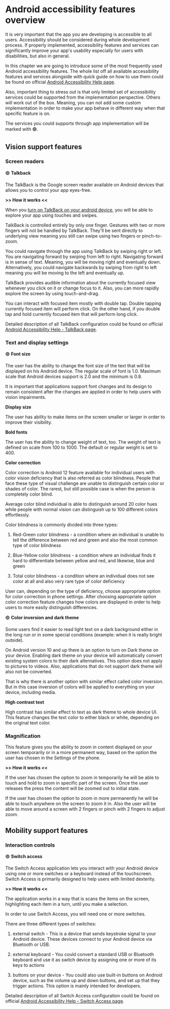 # Android accessibility features overview

It is very important that the app you are developing is accessible to all users. Accessibility should be considered during whole development process. If properly implemented, accessibility features and services can significantly improve your app's usability especially for users with disabilities, but also in general. 

In this chapter we are going to introduce some of the most frequently used Android accessibility features. The whole list off all available accessibility features and services alongside with quick guide on how to use them could be found on official [Android Accessibility Help page](https://support.google.com/accessibility/android#topic=6007234).

Also, important thing to stress out is that only limited set of accessibility services could be supported from the implementation perspective. Others will work out of the box. Meaning, you can not add some custom implementation in order to make your app behave in different way when that specific feature is on. 

The services you could supports through app implementation will be marked with :green_circle:.

## Vision support features

### Screen readers

:green_circle: **Talkback**

The TalkBack is the Google screen reader available on Android devices that allows you to control your app eyes-free.

**>> How it works <<**

When you [turn on TalkBack on your android device](https://support.google.com/accessibility/android/answer/6007100), you will be able to explore your app using touches and swipes.

TalkBack is controlled entirely by only one finger. Gestures with two or more fingers will not be handled by TalkBack. They'll be sent directly to underlying view meaning you still can swipe using two fingers or pinch-to-zoom.

You could navigate through the app using TalkBack by swiping right or left. You are navigating forward by swiping from left to right. Navigating forward is in sense of text. Meaning, you will be moving right and eventually down. Alternatively, you could navigate backwards by swiping from right to left meaning you will be moving to the left and eventually up.

TalkBack provides audible information about the currently focused view whenever you click on it or change focus to it. Also, you can more rapidly explore the screen by using touch-and-drag.

You can interact with focused item mostly with double tap. Double tapping currently focused item will perform click. On the other hand, if you double tap and hold currently focused item that will perform long click.

Detailed description of all TalkBack configuration could be found on official [Android Accessibility Help - TalkBack page](https://support.google.com/accessibility/android/answer/6006598?hl=en&ref_topic=10601571).

### Text and display settings

:green_circle: **Font size**

The user has the ability to change the font size of the text that will be displayed on his Android device. The regular scale of font is 1.0. Maximum scale that Android devices support is 2.0 and the minimum is 0.8.

It is important that applications support font changes and its design to remain consistent after the changes are applied in order to help users with vision impairments. 

**Display size**

The user has ability to make items on the screen smaller or larger in order to improve their visibility. 

**Bold fonts**

The user has the ability to change weight of text, too. The weight of text is defined on scale from 100 to 1000. The default or regular weight is set to 400. 

**Color correction**

Color correction is Android 12 feature available for individual users with color vision deficiency that is also referred as color blindness. People that face these type of visual challenge are unable to distinguish certain color or shades of color. The rarest, but still possible case is when the person is completely color blind. 

Average color blind individual is able to distinguish around 20 color hues while people with normal vision can distinguish up to 100 different colors effortlessly. 

Color blindness is commonly divided into three types: 

1. Red-Green color blindness - a condition where an individual is unable to tell the difference between red and green and also the most common type of color blindness

2. Blue-Yellow color blindness - a condition where an individual finds it hard to differentiate between yellow and red, and likewise, blue and green

3. Total color blindness - a condition where an individual does not see color at all and also very rare type of color deficiency

User can, depending on the type of deficiency, choose appropriate option for color correction in phone settings. After choosing appropriate option color correction feature changes how colors are displayed in order to help users to more easily distinguish differences. 

:green_circle: **Color inversion and dark theme**

Some users find it easier to read light text on a dark background either in the long run or in some special conditions (example: when it is really bright outside). 

On Android version 10 and up there is an option to turn on Dark theme on your device. Enabling dark theme on your device will automatically convert existing system colors to their dark alternatives. This option does not apply to pictures to videos. Also, applications that do not support dark theme will also not be converted.

That is why there is another option with similar effect called color inversion. But in this case inversion of colors will be applied to everything on your device, including media.

**High contrast text**

High contrast has similar effect to text as dark theme to whole device UI. This feature changes the text color to either black or white, depending on the original text color. 

### Magnification

This feature gives you the ability to zoom in content displayed on your screen temporarily or in a more permanent way, based on the option the user has chosen in the Settings of the phone.

**>> How it works <<**

If the user has chosen the option to zoom in temporarily he will be able to touch and hold to zoom in specific part of the screen. Once the user releases the press the content will be zoomed out to initial state.

If the user has chosen the option to zoom in more permanently he will be able to touch anywhere on the screen to zoom it in. Also the user will be able to move around a screen with 2 fingers or pinch with 2 fingers to adjust zoom.

## Mobility support features

### Interaction controls

:green_circle: **Switch access**

The Switch Access application lets you interact with your Android device using one or more switches or a keyboard instead of the touchscreen. Switch Access is primarily designed to help users with limited dexterity.

**>> How it works <<**

The application works in a way that is scans the items on the screen, highlighting each item in a turn, until you make a selection.

In order to use Switch Access, you will need one or more switches.

There are three different types of switches:

1. external switch - This is a device that sends keystroke signal to your Android device. These devices connect to your Android device via Bluetooth or USB.

2. external keyboard - You could convert a standard USB or Bluetooth keyboard and use it as switch device by assigning one or more of its keys to actions

3. buttons on your device - You could also use built-in buttons on Android device, such as the volume up and down buttons, and set up that they trigger actions. This option is mainly intended for developers.

Detailed description of all Switch Access configuration could be found on official [Android Accessibility Help - Switch Access page](https://support.google.com/accessibility/android/answer/6122836?hl=en&ref_topic=6151780).




